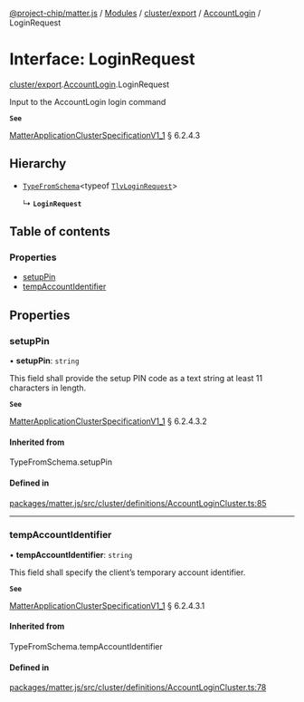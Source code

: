 [@project-chip/matter.js](../README.md) / [Modules](../modules.md) / [cluster/export](../modules/cluster_export.md) / [AccountLogin](../modules/cluster_export.AccountLogin.md) / LoginRequest

# Interface: LoginRequest

[cluster/export](../modules/cluster_export.md).[AccountLogin](../modules/cluster_export.AccountLogin.md).LoginRequest

Input to the AccountLogin login command

**`See`**

[MatterApplicationClusterSpecificationV1_1](spec_export.MatterApplicationClusterSpecificationV1_1.md) § 6.2.4.3

## Hierarchy

- [`TypeFromSchema`](../modules/tlv_export.md#typefromschema)\<typeof [`TlvLoginRequest`](../modules/cluster_export.AccountLogin.md#tlvloginrequest)\>

  ↳ **`LoginRequest`**

## Table of contents

### Properties

- [setupPin](cluster_export.AccountLogin.LoginRequest.md#setuppin)
- [tempAccountIdentifier](cluster_export.AccountLogin.LoginRequest.md#tempaccountidentifier)

## Properties

### setupPin

• **setupPin**: `string`

This field shall provide the setup PIN code as a text string at least 11 characters in length.

**`See`**

[MatterApplicationClusterSpecificationV1_1](spec_export.MatterApplicationClusterSpecificationV1_1.md) § 6.2.4.3.2

#### Inherited from

TypeFromSchema.setupPin

#### Defined in

[packages/matter.js/src/cluster/definitions/AccountLoginCluster.ts:85](https://github.com/project-chip/matter.js/blob/3adaded6/packages/matter.js/src/cluster/definitions/AccountLoginCluster.ts#L85)

___

### tempAccountIdentifier

• **tempAccountIdentifier**: `string`

This field shall specify the client’s temporary account identifier.

**`See`**

[MatterApplicationClusterSpecificationV1_1](spec_export.MatterApplicationClusterSpecificationV1_1.md) § 6.2.4.3.1

#### Inherited from

TypeFromSchema.tempAccountIdentifier

#### Defined in

[packages/matter.js/src/cluster/definitions/AccountLoginCluster.ts:78](https://github.com/project-chip/matter.js/blob/3adaded6/packages/matter.js/src/cluster/definitions/AccountLoginCluster.ts#L78)
